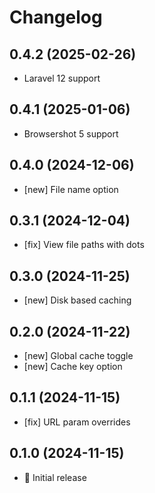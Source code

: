 # Changelog

## 0.4.2 (2025-02-26)

- Laravel 12 support

## 0.4.1 (2025-01-06)

- Browsershot 5 support

## 0.4.0 (2024-12-06)

- [new] File name option

## 0.3.1 (2024-12-04)

- [fix] View file paths with dots

## 0.3.0 (2024-11-25)

- [new] Disk based caching

## 0.2.0 (2024-11-22)

- [new] Global cache toggle
- [new] Cache key option

## 0.1.1 (2024-11-15)

- [fix] URL param overrides

## 0.1.0 (2024-11-15)

- 🚀 Initial release
